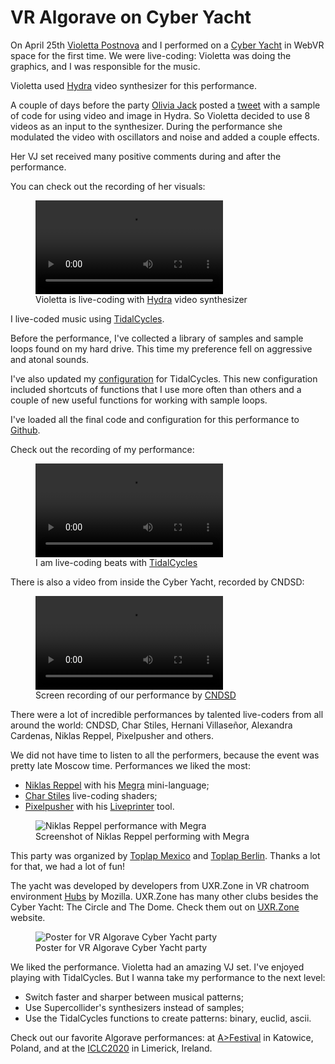 # VR Algorave on Cyber Yacht 

On April 25th [Violetta Postnova](http://www.violettapostnova.com/) and I performed on a [Cyber Yacht](https://hubs.mozilla.com/gjs2PEC/uxr-cyber-yacht) in WebVR space for the first time.
We were live-coding: Violetta was doing the graphics, and I was responsible for the music.

Violetta used [Hydra](https://hydra-editor.glitch.me/) video synthesizer for this performance.

A couple of days before the party [Olivia Jack](https://twitter.com/_ojack_) posted a [tweet](https://twitter.com/hydra_patterns/status/1253338101683912706)
with a sample of code for using video and image in Hydra.
So Violetta decided to use 8 videos as an input to the synthesizer. During the performance she modulated the video with oscillators and noise and added a couple effects.

Her VJ set received many positive comments during and after the performance.

You can check out the recording of her visuals:
<figure class="media">
  <video controls>
    <source src="https://os.ya.codes/ya.codes/2020-04-25-cyber-yacht/video/hydra.mp4" type="video/mp4">
    <p>This browser does not support the video element</p>
  </video>
  <figcaption>Violetta is live-coding with <a href="https://hydra-editor.glitch.me/" target="_blank" rel="noopener noreferrer">Hydra</a> video synthesizer</figcaption>
</figure>

I live-coded music using [TidalCycles](https://tidalcycles.org/).

Before the performance, I've collected a library of samples and sample loops found on my hard drive. This time my preference fell on aggressive and atonal sounds.

I've also updated my [configuration](https://github.com/yacodes/2020-04-25-cyber-yacht/blob/master/Boot.hs) for TidalCycles.
This new configuration included shortcuts of functions that I use more often than others and a couple of new useful functions for working with sample loops.

I've loaded all the final code and configuration for this performance to [Github](https://github.com/yacodes/2020-04-25-cyber-yacht).

Check out the recording of my performance:
<figure class="media">
  <video controls>
    <source src="https://os.ya.codes/ya.codes/2020-04-25-cyber-yacht/video/tc.mp4" type="video/mp4">
    <p>This browser does not support the video element</p>
  </video>
  <figcaption>I am live-coding beats with <a href="https://tidalcycles.org/" target="_blank" rel="noopener noreferrer">TidalCycles</a></figcaption>
</figure>

There is also a video from inside the Cyber Yacht, recorded by CNDSD:
<figure class="media">
  <video controls>
    <source src="https://os.ya.codes/ya.codes/2020-04-25-cyber-yacht/video/cndsd.mp4" type="video/mp4">
    <p>This browser does not support the video element</p>
  </video>
  <figcaption>Screen recording of our performance by <a href="https://twitter.com/CNDSD_" target="_blank" rel="noopener noreferrer">CNDSD</a></figcaption>
</figure>

There were a lot of incredible performances by talented live-coders from all around the world: CNDSD, Char Stiles, Hernani Villaseñor, Alexandra Cardenas, Niklas Reppel, Pixelpusher and others.

We did not have time to listen to all the performers, because the event was pretty late Moscow time. Performances we liked the most:
* [Niklas Reppel](https://parkellipsen.de/) with his [Megra](https://github.com/the-drunk-coder/megra) mini-language;
* [Char Stiles](http://charstiles.com/) live-coding shaders;
* [Pixelpusher](http://pixelist.info/) with his [Liveprinter](https://github.com/pixelpusher/liveprinter) tool.
<figure class="media">
  <img
    src="https://os.ya.codes/ya.codes/2020-04-25-cyber-yacht/image/01.jpg"
    title="Niklas Reppel performance with Megra"
    alt="Niklas Reppel performance with Megra"
    loading="lazy"
  />
  <figcaption>Screenshot of Niklas Reppel performing with Megra</figcaption>
</figure>

This party was organized by [Toplap Mexico](https://www.facebook.com/toplap.mx/) and [Toplap Berlin](https://www.facebook.com/groups/toplapnodeberlin). Thanks a lot for that, we had a lot of fun!

The yacht was developed by developers from UXR.Zone in VR chatroom environment [Hubs](https://hubs.mozilla.com/) by Mozilla.
UXR.Zone has many other clubs besides the Cyber Yacht: The Circle and The Dome. Check them out on [UXR.Zone](https://www.uxr.zone/) website.
<figure class="media">
  <img
    src="https://os.ya.codes/ya.codes/2020-04-25-cyber-yacht/image/poster.jpg"
    title="Poster for VR Algorave Cyber Yacht party"
    alt="Poster for VR Algorave Cyber Yacht party"
    loading="lazy"
  />
  <figcaption>Poster for VR Algorave Cyber Yacht party</figcaption>
</figure>

We liked the performance. Violetta had an amazing VJ set. I've enjoyed playing with TidalCycles. But I wanna take my performance to the next level:
* Switch faster and sharper between musical patterns;
* Use Supercollider's synthesizers instead of samples;
* Use the TidalCycles functions to create patterns: binary, euclid, ascii.

Check out our favorite Algorave performances: at [A>Festival](/e/2019-10-21-afest) in Katowice, Poland, and at the [ICLC2020](/e/2020-02-07-iclc) in Limerick, Ireland.
